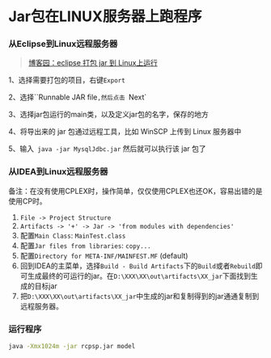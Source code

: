# Jar包在LINUX服务器上跑程序

### 从Eclipse到Linux远程服务器

> [博客园：eclipse 打包 jar 到 Linux上运行](https://www.cnblogs.com/ysocean/p/7250121.html)

1、选择需要打包的项目，右键`Export`

2、选择``Runnable JAR file`,然后点击 `Next`

3、选择jar包运行的main类，以及定义jar包的名字，保存的地方

4、将导出来的 jar 包通过远程工具，比如 WinSCP 上传到 Linux 服务器中

5、输入` java -jar MysqlJdbc.jar` 然后就可以执行该 jar 包了

### 从IDEA到Linux远程服务器

备注：在没有使用CPLEX时，操作简单，仅仅使用CPLEX也还OK，容易出错的是使用CP时。

1. `File -> Project Structure`
2. `Artifacts -> '+' -> Jar -> 'from modules with dependencies'`
3. 配置`Main Class`: `MainTest.class`
4. 配置`Jar files from libraries`: `copy...`
5. 配置`Directory for META-INF/MAINFEST.MF` (default)
6. 回到IDEA的主菜单，选择`Build - Build Artifacts`下的`Build`或者`Rebuild`即可生成最终的可运行的jar。在`D:\XXX\XX\out\artifacts\XX_jar`下面找到生成的目标jar
7. 把`D:\XXX\XX\out\artifacts\XX_jar`中生成的jar和复制得到的jar通通复制到远程服务器。

### 运行程序

```bash
java -Xmx1024m -jar rcpsp.jar model 
```



